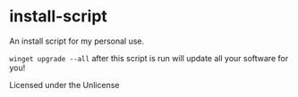 # install-script
An install script for my personal use.

```winget upgrade --all``` after this script is run will update all your software for you!

Licensed under the Unlicense